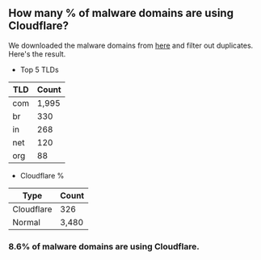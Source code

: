 ## How many % of malware domains are using Cloudflare?


We downloaded the malware domains from [here](https://urlhaus.abuse.ch) and filter out duplicates.
Here's the result.


[//]: # (start replacement)


- Top 5 TLDs

| TLD | Count |
| --- | --- |
| com | 1,995 |
| br | 330 |
| in | 268 |
| net | 120 |
| org | 88 |


- Cloudflare %

| Type | Count |
| --- | --- |
| Cloudflare | 326 |
| Normal | 3,480 |


### 8.6% of malware domains are using Cloudflare.